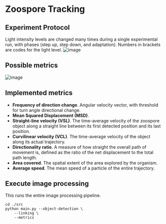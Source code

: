 # Zoospore Tracking

## Experiment Protocol

Light intensity levels are changed many times during a single experimental run, with phases (step up, step down, and adaptation). Numbers in brackets are codes for the light level.
![image](https://github.com/Turku-BioImaging/project-silke-zoospore-tracking/assets/11444749/e32b3513-d502-4ef9-b054-af4afdb87987)

## Possible metrics

![image](https://github.com/Turku-BioImaging/project-silke-zoospore-tracking/assets/11444749/f4a37da3-6dd1-4d3c-b69f-8b2b37505d2c)

## Implemented metrics

- **Frequency of direction change**. Angular velocity vector, with threshold for turn angle directional change.
- **Mean Squared Displacement (MSD)**.
- **Straight-line velocity (VSL)**. The time-average velocity of the zoospore object along a straight line between its first detected position and its last position.
- **Curvilinear velocity (VCL)**. The time-average velocity of the object along its actual trajectory.
- **Directionality ratio**. A measure of how straight the overall path of movement is, defined as the ratio of the net displacement to the total path length.
- **Area covered**. The spatial extent of the area explored by the organism.
- **Average speed**. The mean speed of a particle of the entire trajectory.

## Execute image processing

This runs the entire image processing pipeline.

```
cd ./src
python main.py --object-detection \
    --linking \
    --metrics
```
